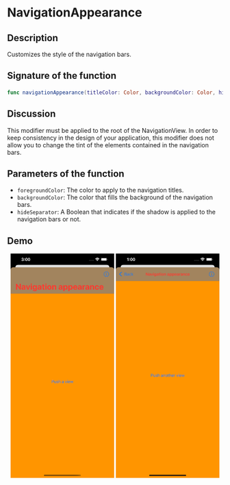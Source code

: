 # NavigationAppearance

## Description
Customizes the style of the navigation bars.

## Signature of the function
```swift
func navigationAppearance(titleColor: Color, backgroundColor: Color, hideSeparator: Bool = false) -> some View
```

## Discussion
This modifier must be applied to the root of the NavigationView.
In order to keep consistency in the design of your application, this modifier does not allow you to change the tint of the elements contained in the navigation bars.

## Parameters of the function
- `foregroundColor`: The color to apply to the navigation titles.
- `backgroundColor`: The color that fills the background of the navigation bars.
- `hideSeparator`: A Boolean that indicates if the shadow is applied to the navigation bars or not.

## Demo
<p align="center">
	<img src="/Documentation/Assets/NavigationAppearanceLarge.png" width="48%">
	<img src="/Documentation/Assets/NavigationAppearanceInline.png" width="48%">
</p>